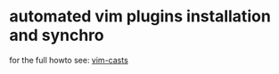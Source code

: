 # automated vim plugins installation and synchro

for the full howto see:
[vim-casts](http://vimcasts.org/episodes/synchronizing-plugins-with-git-submodules-and-pathogen/)
